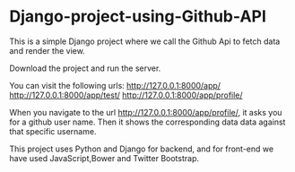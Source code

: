 # Django-project-using-Github-API

This is a simple Django project where we call the Github Api to fetch data and render the view. 

Download the project and run the server.

You can visit the following urls:
http://127.0.0.1:8000/app/
http://127.0.0.1:8000/app/test/
http://127.0.0.1:8000/app/profile/

When you navigate to the url http://127.0.0.1:8000/app/profile/, it asks you for a github user name. Then it shows the corresponding data
data against that specific username.

This project uses Python and Django for backend, and for front-end we have used JavaScript,Bower and Twitter Bootstrap.
